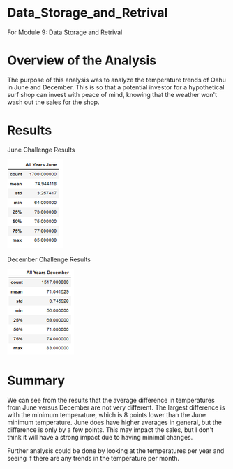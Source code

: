 # Data_Storage_and_Retrival
For Module 9: Data Storage and Retrival 

# Overview of the Analysis 
The purpose of this analysis was to analyze the temperature trends of Oahu in June and December.  This is so that a potential investor for a hypothetical surf shop can invest with peace of mind, knowing that the weather won't wash out the sales for the shop.

# Results 
June Challenge Results 

![June Challenege Results](https://github.com/awar2170/Data_Storage_and_Retrival/blob/main/Challenge%20Results/June%20Results.PNG)

December Challenge Results 

![December Challenge Results](https://github.com/awar2170/Data_Storage_and_Retrival/blob/main/Challenge%20Results/December%20Results.PNG)

# Summary 
We can see from the results that the average difference in temperatures from June versus December are not very different.  The largest difference is with the minimum temperature, which is 8 points lower than the June minimum temperature.  June does have higher averages in general, but the difference is only by a few points.  This may impact the sales, but I don't think it will have a strong impact due to having minimal changes. 

Further analysis could be done by looking at the temperatures per year and seeing if there are any trends in the temperature per month. 
